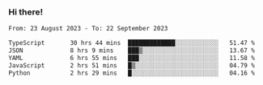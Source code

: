### Hi there!

<!--START_SECTION:waka-->

```txt
From: 23 August 2023 - To: 22 September 2023

TypeScript       30 hrs 44 mins  █████████████░░░░░░░░░░░░   51.47 %
JSON             8 hrs 9 mins    ███▒░░░░░░░░░░░░░░░░░░░░░   13.67 %
YAML             6 hrs 55 mins   ███░░░░░░░░░░░░░░░░░░░░░░   11.58 %
JavaScript       2 hrs 51 mins   █▒░░░░░░░░░░░░░░░░░░░░░░░   04.79 %
Python           2 hrs 29 mins   █░░░░░░░░░░░░░░░░░░░░░░░░   04.16 %
```

<!--END_SECTION:waka-->
